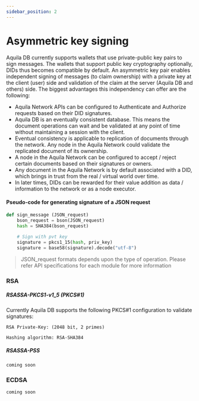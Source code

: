 ```yaml
---
sidebar_position: 2
---
```


# Asymmetric key signing

Aquila DB currently supports wallets that use private-public key pairs to sign messages. The wallets that support public key cryptography optionally, DIDs thus becomes compatible by default. An asymmetric key pair enables independent signing of messages (to claim ownership) with a private key at the client (user) side and validation of the claim at the server (Aquila DB and others) side. The biggest advantages this independency can offer are the following:

- Aquila Network APIs can be configured to Authenticate and Authorize requests based on their DID signatures.
- Aquila DB is an eventually consistent database. This means the document operations can wait and be validated at any point of time without maintaining a session with the client.
- Eventual consistency is applicable to replication of documents through the network. Any node in the Aquila Network could validate the replicated document of its ownership.
- A node in the Aquila Network can be configured to accept / reject certain documents based on their signatures or owners. 
- Any document in the Aquila Network is by default associated with a DID, which brings in trust from the real / virtual world over time.
- In later times, DIDs can be rewarded for their value addition as data / information to the network or as a node executor.



#### Pseudo-code for generating signature of a JSON request

```python
def sign_message (JSON_request)
    bson_request = bson(JSON_request)
    hash = SHA384(bson_request)
    
    # Sign with pvt key
    signature = pkcs1_15(hash, priv_key)
    signature = base58(signature).decode("utf-8")
```

> JSON_request formats depends upon the type of operation. Please refer API specifications for each module for more information

### RSA

##### RSASSA-PKCS1-v1_5 (PKCS#1)

Currently Aquila DB supports the following PKCS#1 configuration to validate signatures:

```
RSA Private-Key: (2048 bit, 2 primes)

Hashing algorithm: RSA-SHA384
```

##### RSASSA-PSS 

`coming soon`

### ECDSA

`coming soon`